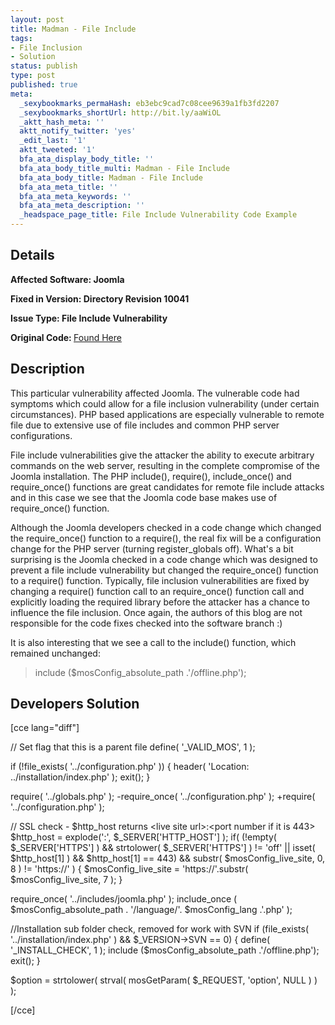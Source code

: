 ```yaml
---
layout: post
title: Madman - File Include
tags:
- File Inclusion
- Solution
status: publish
type: post
published: true
meta:
  _sexybookmarks_permaHash: eb3ebc9cad7c08cee9639a1fb3fd2207
  _sexybookmarks_shortUrl: http://bit.ly/aaWiOL
  _aktt_hash_meta: ''
  aktt_notify_twitter: 'yes'
  _edit_last: '1'
  aktt_tweeted: '1'
  bfa_ata_display_body_title: ''
  bfa_ata_body_title_multi: Madman - File Include
  bfa_ata_body_title: Madman - File Include
  bfa_ata_meta_title: ''
  bfa_ata_meta_keywords: ''
  bfa_ata_meta_description: ''
  _headspace_page_title: File Include Vulnerability Code Example
---
```

## Details
<strong>__Affected Software:__ Joomla
</strong>

<strong>__Fixed in Version:__  Directory Revision 10041
</strong>

<strong>__Issue Type:__ File Include Vulnerability
</strong>

<strong>Original Code: </strong><a title="Madman" href="http://spotthevuln.com/2009/12/madman/" target="_blank">Found Here</a>
## Description
This particular vulnerability affected Joomla.  The vulnerable code had symptoms which could allow for a file inclusion vulnerability (under certain circumstances).  PHP based applications are especially vulnerable to remote file due to extensive use of file includes and common PHP server configurations.

File include vulnerabilities give the attacker the ability to execute arbitrary commands on the web server, resulting in the complete compromise of the Joomla installation.  The PHP include(), require(), include_once() and require_once() functions are great candidates for remote file include attacks and in this case we see that the Joomla code base makes use of require_once() function.

Although the Joomla developers checked in a code change which changed the require_once() function to a require(), the real fix will be a configuration change for the PHP server (turning register_globals off).  What's a bit surprising is the Joomla checked in a code change which was designed to prevent a file include vulnerability but changed the require_once() function to a require() function.  Typically, file inclusion vulnerabilities are fixed by changing a require() function call to an require_once() function call and explicitly loading the required library before the attacker has a chance to influence the file inclusion.  Once again, the authors of this blog are not responsible for the code fixes checked into the software branch :)

It is also interesting that we see a call to the include() function, which remained unchanged:
<blockquote>include ($mosConfig_absolute_path .'/offline.php');</blockquote>
<h2>Developers Solution</h2>
[cce lang="diff"]

// Set flag that this is a parent file
define( '_VALID_MOS', 1 );

if (!file_exists( '../configuration.php' )) {
header( 'Location: ../installation/index.php' );
exit();
}

require( '../globals.php' );
-require_once( '../configuration.php' );
+require( '../configuration.php' );

// SSL check - $http_host returns &lt;live site url&gt;:&lt;port number if it is 443&gt;
$http_host = explode(':', $_SERVER['HTTP_HOST'] );
if( (!empty( $_SERVER['HTTPS'] ) &amp;&amp; strtolower( $_SERVER['HTTPS'] ) != 'off' || isset( $http_host[1] ) &amp;&amp; $http_host[1] == 443) &amp;&amp; substr( $mosConfig_live_site, 0, 8 ) != 'https://' ) {
$mosConfig_live_site = 'https://'.substr( $mosConfig_live_site, 7 );
}

require_once( '../includes/joomla.php' );
include_once ( $mosConfig_absolute_path . '/language/'. $mosConfig_lang .'.php' );

//Installation sub folder check, removed for work with SVN
if (file_exists( '../installation/index.php' ) &amp;&amp; $_VERSION-&gt;SVN == 0) {
define( '_INSTALL_CHECK', 1 );
include ($mosConfig_absolute_path .'/offline.php');
exit();
}

$option = strtolower( strval( mosGetParam( $_REQUEST, 'option', NULL ) ) );

[/cce] 
